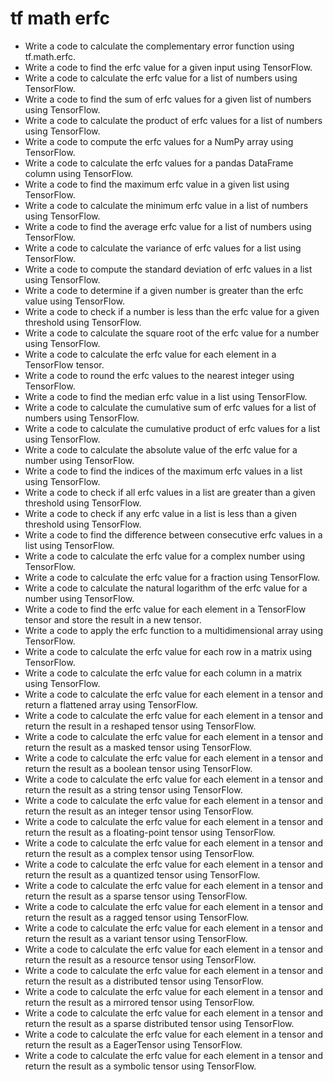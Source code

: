 # tf math erfc

- Write a code to calculate the complementary error function using tf.math.erfc.
- Write a code to find the erfc value for a given input using TensorFlow.
- Write a code to calculate the erfc value for a list of numbers using TensorFlow.
- Write a code to find the sum of erfc values for a given list of numbers using TensorFlow.
- Write a code to calculate the product of erfc values for a list of numbers using TensorFlow.
- Write a code to compute the erfc values for a NumPy array using TensorFlow.
- Write a code to calculate the erfc values for a pandas DataFrame column using TensorFlow.
- Write a code to find the maximum erfc value in a given list using TensorFlow.
- Write a code to calculate the minimum erfc value in a list of numbers using TensorFlow.
- Write a code to find the average erfc value for a list of numbers using TensorFlow.
- Write a code to calculate the variance of erfc values for a list using TensorFlow.
- Write a code to compute the standard deviation of erfc values in a list using TensorFlow.
- Write a code to determine if a given number is greater than the erfc value using TensorFlow.
- Write a code to check if a number is less than the erfc value for a given threshold using TensorFlow.
- Write a code to calculate the square root of the erfc value for a number using TensorFlow.
- Write a code to calculate the erfc value for each element in a TensorFlow tensor.
- Write a code to round the erfc values to the nearest integer using TensorFlow.
- Write a code to find the median erfc value in a list using TensorFlow.
- Write a code to calculate the cumulative sum of erfc values for a list of numbers using TensorFlow.
- Write a code to calculate the cumulative product of erfc values for a list using TensorFlow.
- Write a code to calculate the absolute value of the erfc value for a number using TensorFlow.
- Write a code to find the indices of the maximum erfc values in a list using TensorFlow.
- Write a code to check if all erfc values in a list are greater than a given threshold using TensorFlow.
- Write a code to check if any erfc value in a list is less than a given threshold using TensorFlow.
- Write a code to find the difference between consecutive erfc values in a list using TensorFlow.
- Write a code to calculate the erfc value for a complex number using TensorFlow.
- Write a code to calculate the erfc value for a fraction using TensorFlow.
- Write a code to calculate the natural logarithm of the erfc value for a number using TensorFlow.
- Write a code to find the erfc value for each element in a TensorFlow tensor and store the result in a new tensor.
- Write a code to apply the erfc function to a multidimensional array using TensorFlow.
- Write a code to calculate the erfc value for each row in a matrix using TensorFlow.
- Write a code to calculate the erfc value for each column in a matrix using TensorFlow.
- Write a code to calculate the erfc value for each element in a tensor and return a flattened array using TensorFlow.
- Write a code to calculate the erfc value for each element in a tensor and return the result in a reshaped tensor using TensorFlow.
- Write a code to calculate the erfc value for each element in a tensor and return the result as a masked tensor using TensorFlow.
- Write a code to calculate the erfc value for each element in a tensor and return the result as a boolean tensor using TensorFlow.
- Write a code to calculate the erfc value for each element in a tensor and return the result as a string tensor using TensorFlow.
- Write a code to calculate the erfc value for each element in a tensor and return the result as an integer tensor using TensorFlow.
- Write a code to calculate the erfc value for each element in a tensor and return the result as a floating-point tensor using TensorFlow.
- Write a code to calculate the erfc value for each element in a tensor and return the result as a complex tensor using TensorFlow.
- Write a code to calculate the erfc value for each element in a tensor and return the result as a quantized tensor using TensorFlow.
- Write a code to calculate the erfc value for each element in a tensor and return the result as a sparse tensor using TensorFlow.
- Write a code to calculate the erfc value for each element in a tensor and return the result as a ragged tensor using TensorFlow.
- Write a code to calculate the erfc value for each element in a tensor and return the result as a variant tensor using TensorFlow.
- Write a code to calculate the erfc value for each element in a tensor and return the result as a resource tensor using TensorFlow.
- Write a code to calculate the erfc value for each element in a tensor and return the result as a distributed tensor using TensorFlow.
- Write a code to calculate the erfc value for each element in a tensor and return the result as a mirrored tensor using TensorFlow.
- Write a code to calculate the erfc value for each element in a tensor and return the result as a sparse distributed tensor using TensorFlow.
- Write a code to calculate the erfc value for each element in a tensor and return the result as a EagerTensor using TensorFlow.
- Write a code to calculate the erfc value for each element in a tensor and return the result as a symbolic tensor using TensorFlow.